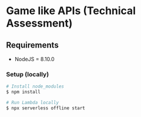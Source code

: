 # Game like APIs (Technical Assessment)

## Requirements
* NodeJS = 8.10.0

### Setup (locally)

```sh
# Install node_modules
$ npm install

# Run Lambda locally
$ npx serverless offline start
```

